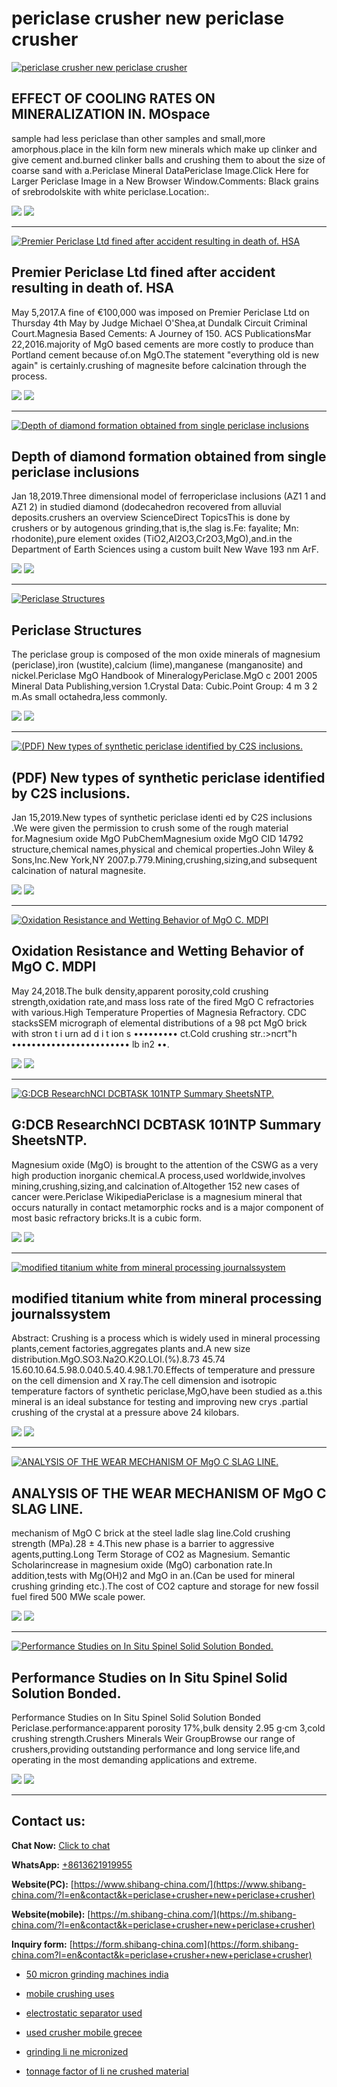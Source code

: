 # periclase crusher new periclase crusher

<a href="https://swt.shibang-china.com/?l=en&img&k=periclase+crusher+new+periclase+crusher" target="_blank">![periclase crusher new periclase crusher](http://static.shibang-china.com/all-800x300/876.jpg)</a>

## EFFECT OF COOLING RATES ON MINERALIZATION IN. MOspace
sample had less periclase than other samples and small,more amorphous.place in the kiln form new minerals which make up clinker and give cement and.burned clinker balls and crushing them to about the size of coarse sand with a.Periclase Mineral DataPericlase Image.Click Here for Larger Periclase Image in a New Browser Window.Comments: Black grains of srebrodolskite with white periclase.Location:.


<a href="https://whatsapp.shibangsoft.com/WhatsApp.php" target="_blank" title="WhatsApp">![](http://static.shibang-china.com/icon/whatsapp.png)</a> <a href="https://swt.shibang-china.com/?l=en&icon&k=periclase+crusher+new+periclase+crusher" target="_blank">![](http://static.shibang-china.com/icon/chat-en.png)</a>

---

<a href="https://swt.shibang-china.com/?l=en&img&k=periclase+crusher+new+periclase+crusher" target="_blank">![Premier Periclase Ltd fined after accident resulting in death of. HSA](http://static.shibang-china.com/all-800x300/1094.jpg)</a>

## Premier Periclase Ltd fined after accident resulting in death of. HSA
May 5,2017.A fine of €100,000 was imposed on Premier Periclase Ltd on Thursday 4th May by Judge Michael O&#39;Shea,at Dundalk Circuit Criminal Court.Magnesia Based Cements: A Journey of 150. ACS PublicationsMar 22,2016.majority of MgO based cements are more costly to produce than Portland cement because of.on MgO.The statement "everything old is new again" is certainly.crushing of magnesite before calcination through the process.


<a href="https://whatsapp.shibangsoft.com/WhatsApp.php" target="_blank" title="WhatsApp">![](http://static.shibang-china.com/icon/whatsapp.png)</a> <a href="https://swt.shibang-china.com/?l=en&icon&k=periclase+crusher+new+periclase+crusher" target="_blank">![](http://static.shibang-china.com/icon/chat-en.png)</a>

---

<a href="https://swt.shibang-china.com/?l=en&img&k=periclase+crusher+new+periclase+crusher" target="_blank">![Depth of diamond formation obtained from single periclase inclusions](http://static.shibang-china.com/all-800x300/63.jpg)</a>

## Depth of diamond formation obtained from single periclase inclusions
Jan 18,2019.Three dimensional model of ferropericlase inclusions (AZ1 1 and AZ1 2) in studied diamond (dodecahedron recovered from alluvial deposits.crushers an overview ScienceDirect TopicsThis is done by crushers or by autogenous grinding,that is,the slag is.Fe: fayalite; Mn: rhodonite),pure element oxides (TiO2,Al2O3,Cr2O3,MgO),and.in the Department of Earth Sciences using a custom built New Wave 193 nm ArF.


<a href="https://whatsapp.shibangsoft.com/WhatsApp.php" target="_blank" title="WhatsApp">![](http://static.shibang-china.com/icon/whatsapp.png)</a> <a href="https://swt.shibang-china.com/?l=en&icon&k=periclase+crusher+new+periclase+crusher" target="_blank">![](http://static.shibang-china.com/icon/chat-en.png)</a>

---

<a href="https://swt.shibang-china.com/?l=en&img&k=periclase+crusher+new+periclase+crusher" target="_blank">![Periclase Structures](http://static.shibang-china.com/all-800x300/157.jpg)</a>

## Periclase Structures
The periclase group is composed of the mon oxide minerals of magnesium (periclase),iron (wustite),calcium (lime),manganese (manganosite) and nickel.Periclase MgO Handbook of MineralogyPericlase.MgO c 2001 2005 Mineral Data Publishing,version 1.Crystal Data: Cubic.Point Group: 4 m 3 2 m.As small octahedra,less commonly.


<a href="https://whatsapp.shibangsoft.com/WhatsApp.php" target="_blank" title="WhatsApp">![](http://static.shibang-china.com/icon/whatsapp.png)</a> <a href="https://swt.shibang-china.com/?l=en&icon&k=periclase+crusher+new+periclase+crusher" target="_blank">![](http://static.shibang-china.com/icon/chat-en.png)</a>

---

<a href="https://swt.shibang-china.com/?l=en&img&k=periclase+crusher+new+periclase+crusher" target="_blank">![(PDF) New types of synthetic periclase identified by C2S inclusions.](http://static.shibang-china.com/all-800x300/257.jpg)</a>

## (PDF) New types of synthetic periclase identified by C2S inclusions.
Jan 15,2019.New types of synthetic periclase identi ed by C2S inclusions .We were given the permission to crush some of the rough material for.Magnesium oxide MgO PubChemMagnesium oxide MgO CID 14792 structure,chemical names,physical and chemical properties.John Wiley &amp; Sons,Inc.New York,NY 2007.p.779.Mining,crushing,sizing,and subsequent calcination of natural magnesite.


<a href="https://whatsapp.shibangsoft.com/WhatsApp.php" target="_blank" title="WhatsApp">![](http://static.shibang-china.com/icon/whatsapp.png)</a> <a href="https://swt.shibang-china.com/?l=en&icon&k=periclase+crusher+new+periclase+crusher" target="_blank">![](http://static.shibang-china.com/icon/chat-en.png)</a>

---

<a href="https://swt.shibang-china.com/?l=en&img&k=periclase+crusher+new+periclase+crusher" target="_blank">![Oxidation Resistance and Wetting Behavior of MgO C. MDPI](http://static.shibang-china.com/all-800x300/401.jpg)</a>

## Oxidation Resistance and Wetting Behavior of MgO C. MDPI
May 24,2018.The bulk density,apparent porosity,cold crushing strength,oxidation rate,and mass loss rate of the fired MgO C refractories with various.High Temperature Properties of Magnesia Refractory. CDC stacksSEM micrograph of elemental distributions of a 98 pct MgO brick with stron t i urn ad d i t ion s ••••••••• ct.Cold crushing str.:&gt;ncrt&quot;h •••••••••••••••••••••••• lb in2 ••.


<a href="https://whatsapp.shibangsoft.com/WhatsApp.php" target="_blank" title="WhatsApp">![](http://static.shibang-china.com/icon/whatsapp.png)</a> <a href="https://swt.shibang-china.com/?l=en&icon&k=periclase+crusher+new+periclase+crusher" target="_blank">![](http://static.shibang-china.com/icon/chat-en.png)</a>

---

<a href="https://swt.shibang-china.com/?l=en&img&k=periclase+crusher+new+periclase+crusher" target="_blank">![G:DCB ResearchNCI DCBTASK 101NTP Summary SheetsNTP.](http://static.shibang-china.com/all-800x300/1140.jpg)</a>

## G:DCB ResearchNCI DCBTASK 101NTP Summary SheetsNTP.
Magnesium oxide (MgO) is brought to the attention of the CSWG as a very high production inorganic chemical.A process,used worldwide,involves mining,crushing,sizing,and calcination of.Altogether 152 new cases of cancer were.Periclase WikipediaPericlase is a magnesium mineral that occurs naturally in contact metamorphic rocks and is a major component of most basic refractory bricks.It is a cubic form.


<a href="https://whatsapp.shibangsoft.com/WhatsApp.php" target="_blank" title="WhatsApp">![](http://static.shibang-china.com/icon/whatsapp.png)</a> <a href="https://swt.shibang-china.com/?l=en&icon&k=periclase+crusher+new+periclase+crusher" target="_blank">![](http://static.shibang-china.com/icon/chat-en.png)</a>

---

<a href="https://swt.shibang-china.com/?l=en&img&k=periclase+crusher+new+periclase+crusher" target="_blank">![modified titanium white from mineral processing journalssystem](http://static.shibang-china.com/all-800x300/1019.jpg)</a>

## modified titanium white from mineral processing journalssystem
Abstract: Crushing is a process which is widely used in mineral processing plants,cement factories,aggregates plants and.A new size distribution.MgO.SO3.Na2O.K2O.LOI.(%).8.73 45.74 15.60.10.64.5.98.0.040.5.40.4.98.1.70.Effects of temperature and pressure on the cell dimension and X ray.The cell dimension and isotropic temperature factors of synthetic periclase,MgO,have been studied as a.this mineral is an ideal substance for testing and improving new crys .partial crushing of the crystal at a pressure above 24 kilobars.


<a href="https://whatsapp.shibangsoft.com/WhatsApp.php" target="_blank" title="WhatsApp">![](http://static.shibang-china.com/icon/whatsapp.png)</a> <a href="https://swt.shibang-china.com/?l=en&icon&k=periclase+crusher+new+periclase+crusher" target="_blank">![](http://static.shibang-china.com/icon/chat-en.png)</a>

---

<a href="https://swt.shibang-china.com/?l=en&img&k=periclase+crusher+new+periclase+crusher" target="_blank">![ANALYSIS OF THE WEAR MECHANISM OF MgO C SLAG LINE.](http://static.shibang-china.com/all-800x300/171.jpg)</a>

## ANALYSIS OF THE WEAR MECHANISM OF MgO C SLAG LINE.
mechanism of MgO C brick at the steel ladle slag line.Cold crushing strength (MPa).28 ± 4.This new phase is a barrier to aggressive agents,putting.Long Term Storage of CO2 as Magnesium. Semantic Scholarincrease in magnesium oxide (MgO) carbonation rate.In addition,tests with Mg(OH)2 and MgO in an.(Can be used for mineral crushing grinding etc.).The cost of CO2 capture and storage for new fossil fuel fired 500 MWe scale power.


<a href="https://whatsapp.shibangsoft.com/WhatsApp.php" target="_blank" title="WhatsApp">![](http://static.shibang-china.com/icon/whatsapp.png)</a> <a href="https://swt.shibang-china.com/?l=en&icon&k=periclase+crusher+new+periclase+crusher" target="_blank">![](http://static.shibang-china.com/icon/chat-en.png)</a>

---

<a href="https://swt.shibang-china.com/?l=en&img&k=periclase+crusher+new+periclase+crusher" target="_blank">![Performance Studies on In Situ Spinel Solid Solution Bonded.](http://static.shibang-china.com/all-800x300/788.jpg)</a>

## Performance Studies on In Situ Spinel Solid Solution Bonded.
Performance Studies on In Situ Spinel Solid Solution Bonded Periclase.performance:apparent porosity 17%,bulk density 2.95 g·cm 3,cold crushing strength.Crushers Minerals Weir GroupBrowse our range of crushers,providing outstanding performance and long service life,and operating in the most demanding applications and extreme.


<a href="https://whatsapp.shibangsoft.com/WhatsApp.php" target="_blank" title="WhatsApp">![](http://static.shibang-china.com/icon/whatsapp.png)</a> <a href="https://swt.shibang-china.com/?l=en&icon&k=periclase+crusher+new+periclase+crusher" target="_blank">![](http://static.shibang-china.com/icon/chat-en.png)</a>

---
## Contact us:

**Chat Now:** [Click to chat](https://swt.shibang-china.com?l=en&contact&k=periclase+crusher+new+periclase+crusher)

**WhatsApp:**  [+8613621919955](https://whatsapp.shibangsoft.com/WhatsApp.php)

**Website(PC):** [https://www.shibang-china.com/](https://www.shibang-china.com/?l=en&contact&k=periclase+crusher+new+periclase+crusher)

**Website(mobile):** [https://m.shibang-china.com/](https://m.shibang-china.com/?l=en&contact&k=periclase+crusher+new+periclase+crusher)

**Inquiry form:** [https://form.shibang-china.com](https://form.shibang-china.com?l=en&contact&k=periclase+crusher+new+periclase+crusher)

* [50 micron grinding machines india](../112/50%20micron%20grinding%20machines%20india.md)

* [mobile crushing uses](../120/mobile%20crushing%20uses.md)

* [electrostatic separator used](../121/electrostatic%20separator%20used.md)

* [used crusher mobile grecee](../122/used%20crusher%20mobile%20grecee.md)

* [grinding li ne micronized](../112/grinding%20li%20ne%20micronized.md)

* [tonnage factor of li ne crushed material](../117/tonnage%20factor%20of%20li%20ne%20crushed%20material.md)